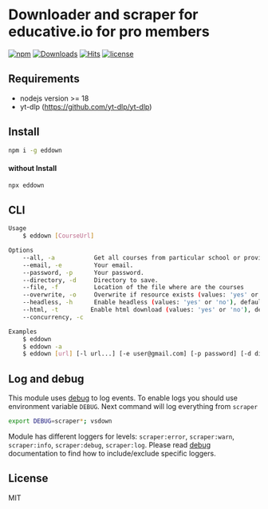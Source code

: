 # Downloader and scraper for educative.io for pro members

[![npm](https://badgen.net/npm/v/eddown)](https://www.npmjs.com/package/eddown)
[![Downloads](https://img.shields.io/npm/dm/eddown.svg?style=flat)](https://www.npmjs.org/package/eddown)
[![Hits](https://hits.seeyoufarm.com/api/count/incr/badge.svg?url=https%3A%2F%2Fgithub.com%2Fmuhamed-didovic%2Feddown&count_bg=%2379C83D&title_bg=%23555555&icon=&icon_color=%23E7E7E7&title=hits&edge_flat=false)](https://hits.seeyoufarm.com)
[![license](https://flat.badgen.net/github/license/muhamed-didovic/eddown)](https://github.com/muhamed-didovic/eddown/blob/main/LICENSE)

## Requirements
- nodejs version >= 18
- yt-dlp (https://github.com/yt-dlp/yt-dlp)

## Install
```sh
npm i -g eddown
```

#### without Install
```sh
npx eddown
```

## CLI
```sh
Usage
    $ eddown [CourseUrl]

Options
    --all, -a           Get all courses from particular school or provider.
    --email, -e         Your email.
    --password, -p      Your password.
    --directory, -d     Directory to save.
    --file, -f          Location of the file where are the courses
    --overwrite, -o     Overwrite if resource exists (values: 'yes' or 'no'), default value is 'no'
    --headless, -h      Enable headless (values: 'yes' or 'no'), default value is 'yes'
    --html, -t         Enable html download (values: 'yes' or 'no'), default value is 'yes'
    --concurrency, -c

Examples
    $ eddown
    $ eddown -a
    $ eddown [url] [-l url...] [-e user@gmail.com] [-p password] [-d dirname] [-c number] [-o yes or no] [-h yes or no] [-t yes or no]
```

## Log and debug
This module uses [debug](https://github.com/visionmedia/debug) to log events. To enable logs you should use environment variable `DEBUG`.
Next command will log everything from `scraper`
```bash
export DEBUG=scraper*; vsdown
```

Module has different loggers for levels: `scraper:error`, `scraper:warn`, `scraper:info`, `scraper:debug`, `scraper:log`. Please read [debug](https://github.com/visionmedia/debug) documentation to find how to include/exclude specific loggers.

## License
MIT
